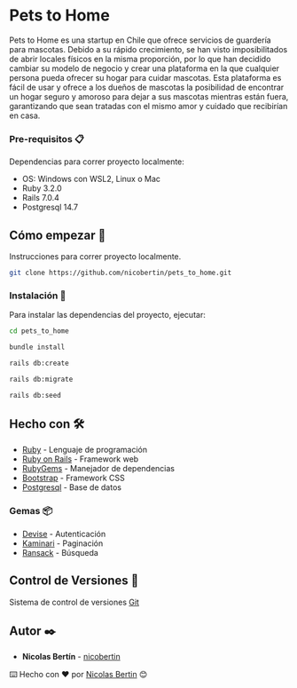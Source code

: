 # Pets to Home

Pets to Home es una startup en Chile que ofrece servicios de guardería para mascotas. Debido a su rápido crecimiento, se han visto imposibilitados de abrir locales físicos en la misma proporción, por lo que han decidido cambiar su modelo de negocio y crear una plataforma en la que cualquier persona pueda ofrecer su hogar para cuidar mascotas. Esta plataforma es fácil de usar y ofrece a los dueños de mascotas la posibilidad de encontrar un hogar seguro y amoroso para dejar a sus mascotas mientras están fuera, garantizando que sean tratadas con el mismo amor y cuidado que recibirían en casa.

### Pre-requisitos 📋

Dependencias para correr proyecto localmente:

* OS: Windows con WSL2, Linux o Mac
* Ruby 3.2.0
* Rails 7.0.4
* Postgresql 14.7

## Cómo empezar 🚀

Instrucciones para correr proyecto localmente.

```bash
git clone https://github.com/nicobertin/pets_to_home.git
```

### Instalación 🔧

Para instalar las dependencias del proyecto, ejecutar:

```bash	
cd pets_to_home
```

```bash
bundle install
```

```bash
rails db:create
```

```bash
rails db:migrate
```

```bash
rails db:seed
```

## Hecho con 🛠️

* [Ruby](https://www.ruby-lang.org/en/) - Lenguaje de programación
* [Ruby on Rails](https://rubyonrails.org) - Framework web
* [RubyGems](https://rubygems.org) - Manejador de dependencias
* [Bootstrap](https://getbootstrap.com) - Framework CSS
* [Postgresql](https://www.postgresql.org) - Base de datos

### Gemas 📦

* [Devise](https://github.com/heartcombo/devise) - Autenticación
* [Kaminari](https://github.com/kaminari/kaminari) - Paginación
* [Ransack](https://github.com/activerecord-hackery/ransack) - Búsqueda

## Control de Versiones 📌

Sistema de control de versiones [Git](https://git-scm.com)

## Autor ✒️

* **Nicolas Bertín** - [nicobertin](https://github.com/nicobertin)

⌨️ Hecho con ❤️ por [Nicolas Bertin](https://github.com/nicobertin) 😊